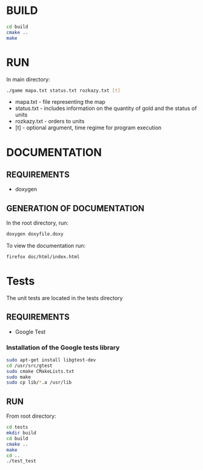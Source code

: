 # BUILD
```bash
cd build 
cmake ..
make
```
# RUN
In main directory:
```bash
./game mapa.txt status.txt rozkazy.txt [t]
```
* mapa.txt - file representing the map
* status.txt - includes information on the quantity of gold and the status of units
* rozkazy.txt - orders to units
* [t] - optional argument, time regime for program execution 
# DOCUMENTATION
## REQUIREMENTS
* doxygen
## GENERATION OF DOCUMENTATION
In the root directory, run:
```bash
doxygen doxyfile.doxy
```
To view the documentation run:
```bash
firefox doc/html/index.html
```
# Tests
The unit tests are located in the tests directory
## REQUIREMENTS
* Google Test
### Installation of the Google tests library
```bash
sudo apt-get install libgtest-dev
cd /usr/src/gtest
sudo cmake CMakeLists.txt
sudo make
sudo cp lib/*.a /usr/lib
```
## RUN
From root directory:
```bash
cd tests
mkdir build
cd build
cmake ..
make 
cd ..
./test_test
```

